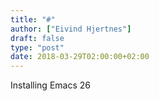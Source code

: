 ```yaml
---
title: "#"
author: ["Eivind Hjertnes"]
draft: false
type: "post"
date: 2018-03-29T02:00:00+02:00
---
```


Installing Emacs 26
